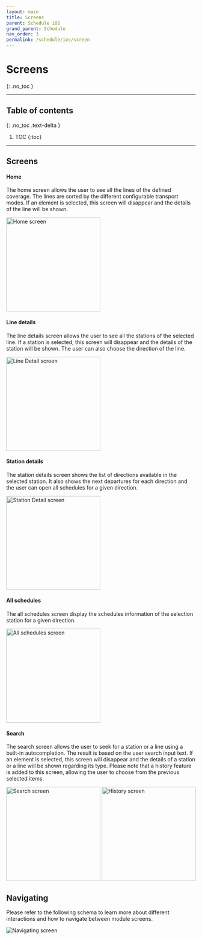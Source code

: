 ```yaml
---
layout: main
title: Screens
parent: Schedule iOS
grand_parent: Schedule
nav_order: 3
permalink: /schedule/ios/screen
---
```


# Screens
{: .no_toc }

---

## Table of contents
{: .no_toc .text-delta }

1. TOC
{:toc}

---

## Screens

#### Home

The home screen allows the user to see all the lines of the defined coverage. The lines are sorted by the different configurable transport modes. If an element is selected, this screen will disappear and the details of the line will be shown.

<img src="{{ site.baseurl }}/assets/img/schedule_ios_home_screen.png" alt="Home screen" width="250"/> 

#### Line details

The line details screen allows the user to see all the stations of the selected line. If a station is selected, this screen will disappear and the details of the station will be shown.
The user can also choose the direction of the line.

<img src="{{ site.baseurl }}/assets/img/schedule_ios_line_detail_screen.png" alt="Line Detail screen" width="250"/> 

#### Station details

The station details screen shows the list of directions available in the selected station. It also shows the next departures for each direction and the user can open all schedules for a given direction.

<img src="{{ site.baseurl }}/assets/img/schedule_ios_station_detail_screen.png" alt="Station Detail screen" width="250"/> 

#### All schedules

The all schedules screen display the schedules information of the selection station for a given direction.

<img src="{{ site.baseurl }}/assets/img/schedule_ios_all_schedules_screen.png" alt="All schedules screen" width="250"/> 

#### Search 

The search screen allows the user to seek for a station or a line using a built-in autocompletion. The result is based on the user search input text. If an element is selected, this screen will disappear and the details of a station or a line will be shown regarding its type. Please note that a history feature is added to this screen, allowing the user to choose from the previous selected items.

<img src="{{ site.baseurl }}/assets/img/schedule_ios_search_screen.png" alt="Search screen" width="250"/> 
<img src="{{ site.baseurl }}/assets/img/schedule_ios_history_screen.png" alt="History screen" width="250"/> 

## Navigating

Please refer to the following schema to learn more about different interactions and how to navigate between module screens.

<img src="{{ site.baseurl }}/assets/img/schedule_ios_navigation.png" alt="Navigating screen"/>
